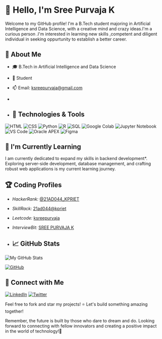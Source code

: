 
# 👋 Hello, I'm Sree Purvaja K
Welcome to my GitHub profile! I'm a B.Tech student majoring in Artificial Intelligence and Data Science, with a creative mind and crazy ideas.I'm a curious person .I'm interested in learning new skills ,competent and diligent individual in seeking oppurtunity to establish a better career.

## 🚀 About Me

- 🎓 B.Tech in Artificial Intelligence and Data Science

- 💼 Student

- 📫 Email: ksreepurvaja@gmail.com
- 
- ## 🔧 Technologies & Tools

![HTML](https://img.shields.io/badge/HTML5-E34F26?style=flat&logo=html5&logoColor=white)
![CSS](https://img.shields.io/badge/CSS3-1572B6?style=flat&logo=css3&logoColor=white)
![Python](https://img.shields.io/badge/Python-3776AB?style=flat&logo=python&logoColor=white)
![R](https://img.shields.io/badge/R-276DC3?style=flat&logo=r&logoColor=white)
![SQL](https://img.shields.io/badge/SQL-4479A1?style=flat&logo=postgresql&logoColor=white)
![Google Colab](https://img.shields.io/badge/Google_Colab-F9AB00?style=flat&logo=googlecolab&logoColor=white)
![Jupyter Notebook](https://img.shields.io/badge/Jupyter-Notebook-F37626?style=flat&logo=jupyter&logoColor=white)
![VS Code](https://img.shields.io/badge/VS_Code-007ACC?style=flat&logo=visualstudiocode&logoColor=white)
![Oracle APEX](https://img.shields.io/badge/Oracle_APEX-3F2B34?style=flat&logo=oracle&logoColor=white)
![Figma](https://img.shields.io/badge/Figma-F24E1E?style=flat&logo=figma&logoColor=white)

## 🌱 I'm Currently Learning

I am currently dedicated to expand my skills in  backend development*. Exploring server-side development, database management, and crafting robust web applications is my current learning journey.

## 🏆 Coding Profiles

- *HackerRank:* [@21AD044_KPRIET](https://www.hackerrank.com/21AD044_KPRIET) 
- *SkillRack:* [21ad044@kpriet](http://www.skillrack.com/profile/387796/c23c17301fe800af2bc3992718d11ca25c4775db)
- *Leetcode:*  [ksreepurvaja](https://leetcode.com/u/ksreepurvaja/)
- *InterviewBit:* [SREE PURVAJA K](https://www.interviewbit.com/profile/sree-purvaja-k/)

- ## 📈 GitHub Stats

![My GitHub Stats](https://github-readme-stats.vercel.app/api?username=Sreepurvaja&show_icons=true&hide=contribs,prs)

[![GitHub](https://img.shields.io/badge/GitHub-181717?style=flat&logo=github&logoColor=white)](https://github.com/Sreepurvaja)


## 🤝 Connect with Me

[![LinkedIn](https://img.shields.io/badge/LinkedIn-0077B5?style=flat&logo=linkedin&logoColor=white)](https://www.linkedin.com/in/sree-purvaja-k/)
[![Twitter](https://img.shields.io/badge/Twitter-1DA1F2?style=flat&logo=twitter&logoColor=white)](https://twitter.com/SREEPURVAJA_K03)

Feel free to fork and star my projects! ⭐
Let's build something amazing together!

Remember, the future is built by those who dare to dream and do. Looking forward to connecting with fellow innovators and creating a positive impact in the world of technology!🤝







